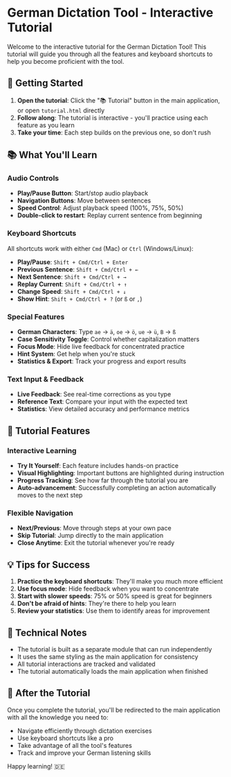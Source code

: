 # German Dictation Tool - Interactive Tutorial

Welcome to the interactive tutorial for the German Dictation Tool! This tutorial will guide you through all the features and keyboard shortcuts to help you become proficient with the tool.

## 🚀 Getting Started

1. **Open the tutorial**: Click the "📚 Tutorial" button in the main application, or open `tutorial.html` directly
2. **Follow along**: The tutorial is interactive - you'll practice using each feature as you learn
3. **Take your time**: Each step builds on the previous one, so don't rush

## 📚 What You'll Learn

### Audio Controls
- **Play/Pause Button**: Start/stop audio playback
- **Navigation Buttons**: Move between sentences
- **Speed Control**: Adjust playback speed (100%, 75%, 50%)
- **Double-click to restart**: Replay current sentence from beginning

### Keyboard Shortcuts
All shortcuts work with either `Cmd` (Mac) or `Ctrl` (Windows/Linux):

- **Play/Pause**: `Shift + Cmd/Ctrl + Enter`
- **Previous Sentence**: `Shift + Cmd/Ctrl + ←`
- **Next Sentence**: `Shift + Cmd/Ctrl + →`
- **Replay Current**: `Shift + Cmd/Ctrl + ↑`
- **Change Speed**: `Shift + Cmd/Ctrl + ↓`
- **Show Hint**: `Shift + Cmd/Ctrl + ?` (or `ß` or `,`)

### Special Features
- **German Characters**: Type `ae` → `ä`, `oe` → `ö`, `ue` → `ü`, `B` → `ß`
- **Case Sensitivity Toggle**: Control whether capitalization matters
- **Focus Mode**: Hide live feedback for concentrated practice
- **Hint System**: Get help when you're stuck
- **Statistics & Export**: Track your progress and export results

### Text Input & Feedback
- **Live Feedback**: See real-time corrections as you type
- **Reference Text**: Compare your input with the expected text
- **Statistics**: View detailed accuracy and performance metrics

## 🎯 Tutorial Features

### Interactive Learning
- **Try It Yourself**: Each feature includes hands-on practice
- **Visual Highlighting**: Important buttons are highlighted during instruction
- **Progress Tracking**: See how far through the tutorial you are
- **Auto-advancement**: Successfully completing an action automatically moves to the next step

### Flexible Navigation
- **Next/Previous**: Move through steps at your own pace
- **Skip Tutorial**: Jump directly to the main application
- **Close Anytime**: Exit the tutorial whenever you're ready

## 💡 Tips for Success

1. **Practice the keyboard shortcuts**: They'll make you much more efficient
2. **Use focus mode**: Hide feedback when you want to concentrate
3. **Start with slower speeds**: 75% or 50% speed is great for beginners
4. **Don't be afraid of hints**: They're there to help you learn
5. **Review your statistics**: Use them to identify areas for improvement

## 🔧 Technical Notes

- The tutorial is built as a separate module that can run independently
- It uses the same styling as the main application for consistency
- All tutorial interactions are tracked and validated
- The tutorial automatically loads the main application when finished

## 🚀 After the Tutorial

Once you complete the tutorial, you'll be redirected to the main application with all the knowledge you need to:
- Navigate efficiently through dictation exercises
- Use keyboard shortcuts like a pro
- Take advantage of all the tool's features
- Track and improve your German listening skills

Happy learning! 🇩🇪
